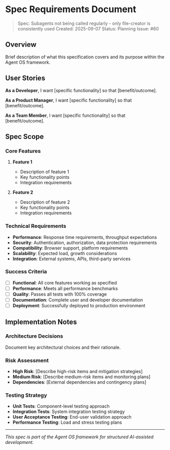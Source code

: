 # Spec Requirements Document

> Spec: Subagents not being called regularly - only file-creator is consistently used
> Created: 2025-09-07
> Status: Planning
> Issue: #60

## Overview

Brief description of what this specification covers and its purpose within the Agent OS framework.

## User Stories

**As a Developer**, I want [specific functionality] so that [benefit/outcome].

**As a Product Manager**, I want [specific functionality] so that [benefit/outcome].

**As a Team Member**, I want [specific functionality] so that [benefit/outcome].

## Spec Scope

### Core Features

1. **Feature 1**
   - Description of feature 1
   - Key functionality points
   - Integration requirements

2. **Feature 2**
   - Description of feature 2
   - Key functionality points
   - Integration requirements

### Technical Requirements

- **Performance**: Response time requirements, throughput expectations
- **Security**: Authentication, authorization, data protection requirements
- **Compatibility**: Browser support, platform requirements
- **Scalability**: Expected load, growth considerations
- **Integration**: External systems, APIs, third-party services

### Success Criteria

- [ ] **Functional**: All core features working as specified
- [ ] **Performance**: Meets all performance benchmarks
- [ ] **Quality**: Passes all tests with 100% coverage
- [ ] **Documentation**: Complete user and developer documentation
- [ ] **Deployment**: Successfully deployed to production environment

## Implementation Notes

### Architecture Decisions

Document key architectural choices and their rationale.

### Risk Assessment

- **High Risk**: [Describe high-risk items and mitigation strategies]
- **Medium Risk**: [Describe medium-risk items and monitoring plans]
- **Dependencies**: [External dependencies and contingency plans]

### Testing Strategy

- **Unit Tests**: Component-level testing approach
- **Integration Tests**: System integration testing strategy
- **User Acceptance Testing**: End-user validation approach
- **Performance Testing**: Load and stress testing plans

---

*This spec is part of the Agent OS framework for structured AI-assisted development.*
